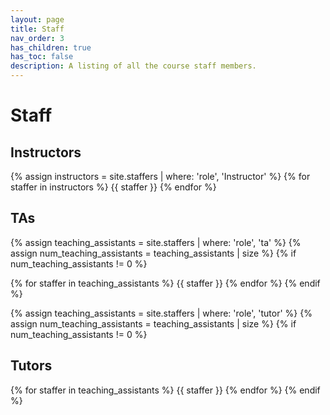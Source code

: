 ```yaml
---
layout: page
title: Staff
nav_order: 3
has_children: true
has_toc: false
description: A listing of all the course staff members.
---
```


# Staff

## Instructors

<div class="role">
{% assign instructors = site.staffers | where: 'role', 'Instructor' %}
{% for staffer in instructors %}
{{ staffer }}
{% endfor %}
</div>

## TAs

<div class="role">
{% assign teaching_assistants = site.staffers | where: 'role', 'ta' %}
{% assign num_teaching_assistants = teaching_assistants | size %}
{% if num_teaching_assistants != 0 %}

{% for staffer in teaching_assistants %}
{{ staffer }}
{% endfor %}
{% endif %}

{% assign teaching_assistants = site.staffers | where: 'role', 'tutor' %}
{% assign num_teaching_assistants = teaching_assistants | size %}
{% if num_teaching_assistants != 0 %}
</div>

## Tutors

<div class="role">
{% for staffer in teaching_assistants %}
{{ staffer }}
{% endfor %}
{% endif %}
</div>
